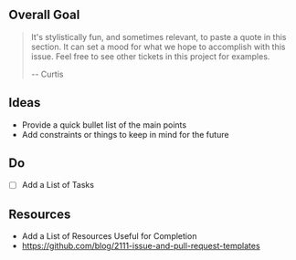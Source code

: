## Overall Goal

> It's stylistically fun, and sometimes relevant, to paste a quote in this section. It can set a mood for what we hope to accomplish with this issue. Feel free to see other tickets in this project for examples. 
> 
> -- Curtis

## Ideas

* Provide a quick bullet list of the main points
* Add constraints or things to keep in mind for the future

## Do

* [ ] Add a List of Tasks

## Resources

* Add a List of Resources Useful for Completion
* https://github.com/blog/2111-issue-and-pull-request-templates

